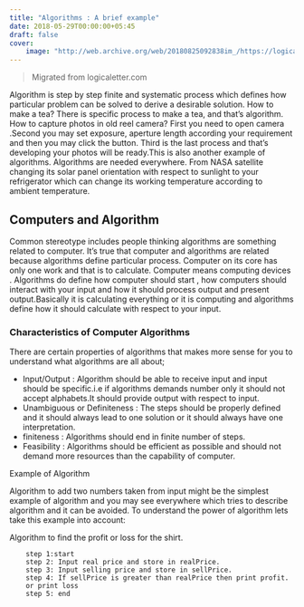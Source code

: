 ```yaml
---
title: "Algorithms : A brief example"
date: 2018-05-29T00:00:00+05:45 
draft: false
cover:
    image: "http://web.archive.org/web/20180825092838im_/https://logicaletter.com/wp-content/uploads/2018/05/a9887b9557bf10886149b35d919e328f.jpg"
---
```


> Migrated from logicaletter.com 

Algorithm is step by step finite and systematic process which defines how particular problem can be solved to derive a desirable solution. How to make a tea? There is specific process to make a tea, and that’s algorithm. How to capture photos in  old reel camera? First you need to open camera  .Second you may set exposure, aperture length according your requirement and then you may click the button. Third  is the last process and that’s developing your photos will be ready.This is also another example of algorithms. Algorithms are needed everywhere. From NASA satellite changing its solar panel orientation with respect to sunlight to your refrigerator which can change its working temperature according to ambient temperature.

## Computers and Algorithm
Common stereotype includes people thinking algorithms are something related to computer. It’s true that computer and algorithms are related because algorithms define particular process. Computer on its core has only one work and that is to calculate. Computer means computing devices . Algorithms do define how computer should start , how computers should interact with your input and how it should process output and present output.Basically it is calculating everything or it is computing and algorithms define how it should calculate with respect to your input.

### Characteristics of Computer Algorithms

There are certain properties of algorithms that makes more sense for you to understand what algorithms are all about;

   - Input/Output : Algorithm should be able to receive input and input should be specific.i.e if algorithms demands number only it should not accept alphabets.It should  provide output with respect to input.
   - Unambiguous or Definiteness : The steps should be properly defined and it should always lead to one solution or it should always have one interpretation.
   - finiteness : Algorithms should end in finite number of steps.
   - Feasibility : Algorithms should be efficient as possible and should not demand more  resources than the capability of computer.

Example of Algorithm

Algorithm to add two numbers taken from input might be the simplest example of algorithm and you may see everywhere which tries to describe algorithm and it can be avoided. To understand the power of algorithm lets take this example into account:

Algorithm to find the profit or loss for the shirt.

```
    step 1:start
    step 2: Input real price and store in realPrice.
    step 3: Input selling price and store in sellPrice.
    step 4: If sellPrice is greater than realPrice then print profit.
    or print loss
    step 5: end
```